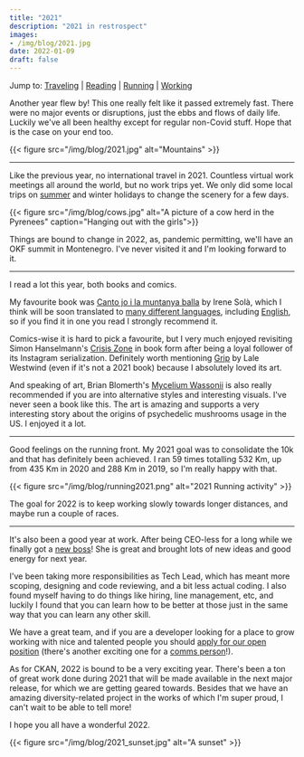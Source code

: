 ```yaml
---
title: "2021"
description: "2021 in restrospect"
images:
- /img/blog/2021.jpg
date: 2022-01-09
draft: false
---
```


Jump to: <a href="#traveling">Traveling</a> | <a href="#reading">Reading</a> | <a href="#running">Running</a> | <a href="#working">Working</a>

Another year flew by! This one really felt like it passed extremely fast. There were no major events or disruptions, just the ebbs and flows of daily life. Luckily we've all been healthy except for regular non-Covid stuff. Hope that is the case on your end too.


{{< figure src="/img/blog/2021.jpg" alt="Mountains" >}}

---

<a id="traveling"></a>
Like the previous year, no international travel in 2021. Countless virtual work meetings all around the world, but no work trips yet. We only did some local trips on [summer](/blog/casual-openstreetmapping) and winter holidays to change the scenery for a few days.


{{< figure src="/img/blog/cows.jpg" alt="A picture of a cow herd in the Pyrenees" caption="Hanging out with the girls">}}

Things are bound to change in 2022, as, pandemic permitting, we'll have an OKF summit in Montenegro. I've never visited it and I'm looking forward to it.

---

<a id="reading"></a>
I read a lot this year, both books and comics.

My favourite book was [Canto jo i la muntanya balla](https://www.anagrama-ed.es/foreign-rights/book/llibres-anagrama/canto-jo-i-la-muntanya-balla/9788433915689/LA_61) by Irene Solà, which I think will be soon translated to [many different languages](https://www.anagrama-ed.es/noticias/contratos-de-traduccion/contratos-de-traduccion-2020-452), including [English](https://www.graywolfpress.org/books/when-i-sing-mountains-dance), so if you find it in one you read I strongly recommend it.

Comics-wise it is hard to pick a favourite, but I very much enjoyed revisiting Simon Hanselmann's [Crisis Zone](https://www.fantagraphics.com/products/crisis-zone) in book form after being a loyal follower of its Instagram serialization. Definitely worth mentioning [Grip](https://www.perfectly-acceptable.com/item/grip-collected/) by Lale Westwind (even if it's not a 2021 book) because I absolutely loved its art.

And speaking of art, Brian Blomerth's [Mycelium Wassonii](https://intl.shop.mexicansummer.com/merch/251031-brian-blomerth-mycelium-wassonii) is also really recommended if you are into alternative styles and interesting visuals. I've never seen a book like this. The art is amazing and supports a very interesting story about the origins of psychedelic mushrooms usage in the US. I enjoyed it a lot.

---

<a id="running"></a>
Good feelings on the running front. My 2021 goal was to consolidate the 10k and that has definitely been achieved. I ran 59 times totalling 532 Km, up from 435 Km in 2020 and 288 Km in 2019, so I'm really happy with that.

<div id='chart'></div>
<link rel="stylesheet" href="https://cdnjs.cloudflare.com/ajax/libs/c3/0.7.11/c3.min.css" integrity="sha256-6keM3+sDUFwuiB+tXRq/HV8tqQYlvarrsoWkx53dSgY=" crossorigin="anonymous" />
<style>
.c3-tooltip-container th{
color: black;
}

</style>
<script src="https://cdnjs.cloudflare.com/ajax/libs/d3/5.14.2/d3.min.js" integrity="sha256-M2M+sgC2bZ4r73FO1LV5JmHiS5COwEb2Uqw7EbsHmBY=" crossorigin="anonymous"></script>
<script src="https://cdnjs.cloudflare.com/ajax/libs/c3/0.7.11/c3.min.js" integrity="sha256-yMKikbJX1KiqhWV2sg9EnZz6kSLj+rojDR0Tma4TPA0=" crossorigin="anonymous"></script>

<script src="/js/running2021.js"></script>
<noscript>
{{< figure src="/img/blog/running2021.png" alt="2021 Running activity" >}}
</noscript>

The goal for 2022 is to keep working slowly towards longer distances, and maybe run a couple of races.

---

<a id="working"></a>
It's also been a good year at work. After being CEO-less for a long while we finally got a [new boss](https://blog.okfn.org/2021/10/12/a-new-ceo-for-open-knowledge-foundation-renata-avila/)! She is great and brought lots of new ideas and good energy for next year.

I've been taking more responsibilities as Tech Lead, which has meant more scoping, designing and code reviewing, and a bit less actual coding. I also found myself having to do things like hiring, line management, etc, and luckily I found that you can learn how to be better at those just in the same way that you can learn any other skill.

We have a great team, and if you are a developer looking for a place to grow working with nice and talented people you should [apply for our open position](https://okfn.org/about/jobs/software-developer-december-2021/) (there's another exciting one for a [comms person](https://okfn.org/about/jobs/communications-coordinator-december-2021/)!).

As for CKAN, 2022 is bound to be a very exciting year. There's been a ton of great work done during 2021 that will be made available in the next major release, for which we are getting geared towards. Besides that we have an amazing diversity-related project in the works of which I'm super proud, I can't wait to be able to tell more!

I hope you all have a wonderful 2022.


{{< figure src="/img/blog/2021_sunset.jpg" alt="A sunset" >}}
